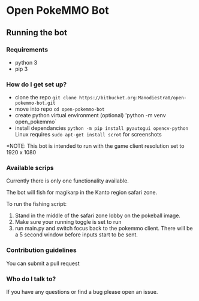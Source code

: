 # Open PokeMMO Bot #

## Running the bot ##
### Requirements ###

* python 3
* pip 3

### How do I get set up? ###
* clone the repo
`git clone https://bitbucket.org:Manodiestra0/open-pokemmo-bot.git`
* move into repo
`cd open-pokemmo-bot`
* create python virtual environment (optional)
'python -m venv open_pokemmo`
* install dependancies
`python -m pip install pyautogui opencv-python`
Linux requires `sudo apt-get install scrot` for screenshots

*NOTE: This bot is intended to run with the game client resolution set to 1920 x 1080

### Available scrips ###

Currently there is only one functionality available.

The bot will fish for magikarp in the Kanto region safari zone.

To run the fishing script:
1. Stand in the middle of the safari zone lobby on the pokeball image.
1. Make sure your running toggle is set to run
1. run main.py and switch focus back to the pokemmo client. There will be a 5 second window before inputs start to be sent.

### Contribution guidelines ###

You can submit a pull request

### Who do I talk to? ###

If you have any questions or find a bug please open an issue.
